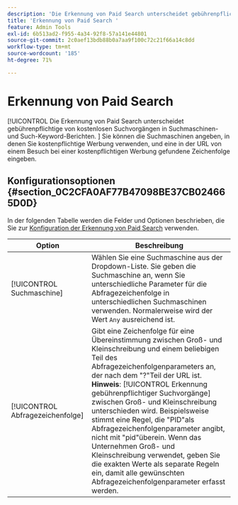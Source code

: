 ```yaml
---
description: 'Die Erkennung von Paid Search unterscheidet gebührenpflichtige von kostenlosen Suchvorgängen in Suchmaschinen- und Such-Keyword-Berichten. '
title: 'Erkennung von Paid Search '
feature: Admin Tools
exl-id: 6b513ad2-f955-4a34-92f8-57a141e44801
source-git-commit: 2c0aef13bdb88b0a7aa9f100c72c21f66a14c8dd
workflow-type: tm+mt
source-wordcount: '185'
ht-degree: 71%

---
```


# Erkennung von Paid Search 

[!UICONTROL Die Erkennung von Paid Search unterscheidet gebührenpflichtige von kostenlosen Suchvorgängen in Suchmaschinen- und Such-Keyword-Berichten. ] Sie können die Suchmaschinen angeben, in denen Sie kostenpflichtige Werbung verwenden, und eine in der URL von einem Besuch bei einer kostenpflichtigen Werbung gefundene Zeichenfolge eingeben.

## Konfigurationsoptionen {#section_0C2CFA0AF77B47098BE37CB024665D0D}

In der folgenden Tabelle werden die Felder und Optionen beschrieben, die Sie zur [Konfiguration der Erkennung von Paid Search](/help/admin/admin/paid-search-detection/t-paid-search-detection.md) verwenden.

| Option | Beschreibung |
| --- | --- |
| [!UICONTROL Suchmaschine] | Wählen Sie eine Suchmaschine aus der Dropdown-Liste. Sie geben die Suchmaschine an, wenn Sie unterschiedliche Parameter für die Abfragezeichenfolge in unterschiedlichen Suchmaschinen verwenden. Normalerweise wird der Wert `Any` ausreichend ist. |
| [!UICONTROL Abfragezeichenfolge] | Gibt eine Zeichenfolge für eine Übereinstimmung zwischen Groß- und Kleinschreibung und einem beliebigen Teil des Abfragezeichenfolgenparameters an, der nach dem &quot;?&quot;Teil der URL ist. <br>**Hinweis**: [!UICONTROL Erkennung gebührenpflichtiger Suchvorgänge] zwischen Groß- und Kleinschreibung unterschieden wird. Beispielsweise stimmt eine Regel, die &quot;PID&quot;als Abfragezeichenfolgenparameter angibt, nicht mit &quot;pid&quot;überein. Wenn das Unternehmen Groß- und Kleinschreibung verwendet, geben Sie die exakten Werte als separate Regeln ein, damit alle gewünschten Abfragezeichenfolgenparameter erfasst werden. |
